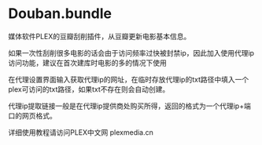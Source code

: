 # Douban.bundle
媒体软件PLEX的豆瓣刮削插件，从豆瓣更新电影基本信息。

如果一次性刮削很多电影的话会由于访问频率过快被封禁ip，因此加入使用代理ip访问功能，建议在首次建库时电影的多的情况下使用

在代理设置界面输入获取代理ip的网址，在临时存放代理ip的txt路径中填入一个plex可访问的txt路径，如果txt不存在则会自动创建。

代理ip提取链接一般是在代理ip提供商处购买所得，返回的格式为一个代理ip+端口的网页格式。

详细使用教程请访问PLEX中文网 plexmedia.cn
